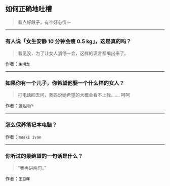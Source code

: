 ## 如何正确地吐槽

> 看点好段子，有个好心情～


 
---

### 有人说「女生安静 10 分钟会瘦 0.5 kg」，这是真的吗？

> 看见没，为了让女人消停一会，这样的谎言都编出来了。


作者：`朱明龙`

---

### 如果你有一个儿子，你希望他娶一个什么样的女人？

> 打电话回去问，我妈说她希望的大概会看不上我.......
> 呵呵


作者：`匿名用户`

---

### 怎么保养笔记本电脑？

> 


作者：`moski ivan`

---

### 你听过的最绝望的一句话是什么？

> “我再讲两句。”


作者：`王亞暉`